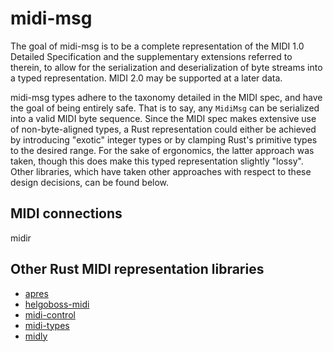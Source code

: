 # midi-msg

The goal of midi-msg is to be a complete representation of the MIDI 1.0 Detailed Specification and the supplementary extensions referred to therein, to allow for the serialization and deserialization of byte streams into a typed representation. MIDI 2.0 may be supported at a later data.

midi-msg types adhere to the taxonomy detailed in the MIDI spec, and have the goal of being entirely safe. That is to say, any `MidiMsg` can be serialized into a valid MIDI byte sequence. Since the MIDI spec makes extensive use of non-byte-aligned types, a Rust representation could either be achieved by introducing "exotic" integer types or by clamping Rust's primitive types to the desired range. For the sake of ergonomics, the latter approach was taken, though this does make this typed representation slightly "lossy". Other libraries, which have taken other approaches with respect to these design decisions, can be found below.


## MIDI connections
midir

## Other Rust MIDI representation libraries
- [apres](https://crates.io/crates/apres)
- [helgoboss-midi](https://crates.io/crates/helgoboss-midi)
- [midi-control](https://crates.io/crates/midi-control)
- [midi-types](https://crates.io/crates/midi-types)
- [midly](https://crates.io/crates/midly)
